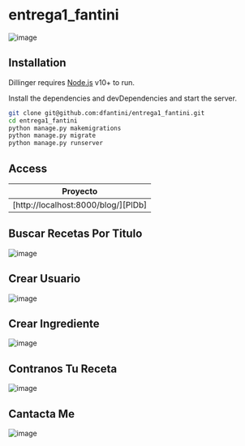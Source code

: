 # entrega1_fantini
![image](https://user-images.githubusercontent.com/8569731/201819556-e9259b01-290f-49db-9255-5f270bcc8cd3.png)


## Installation

Dillinger requires [Node.js](https://nodejs.org/) v10+ to run.

Install the dependencies and devDependencies and start the server.

```sh
git clone git@github.com:dfantini/entrega1_fantini.git
cd entrega1_fantini
python manage.py makemigrations
python manage.py migrate
python manage.py runserver
```

## Access

| Proyecto |
| ------ |
| [http://localhost:8000/blog/][PlDb] |


## Buscar Recetas Por Titulo
![image](https://user-images.githubusercontent.com/8569731/201822043-40855475-993a-4a61-b75b-6b97468df399.png)

## Crear Usuario
![image](https://user-images.githubusercontent.com/8569731/201822102-b4f02227-3e3d-425c-bb1a-c687a252f620.png)

## Crear Ingrediente
![image](https://user-images.githubusercontent.com/8569731/201822140-8416806d-a8d0-4810-8507-e8a0de325aa6.png)

## Contranos Tu Receta
![image](https://user-images.githubusercontent.com/8569731/201822191-87471e02-caca-4700-a59f-596ef20830c0.png)

## Cantacta Me
![image](https://user-images.githubusercontent.com/8569731/201822234-53adc255-9083-40fa-bbb6-d31853d173b8.png)

